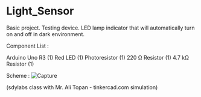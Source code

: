 # Light_Sensor
Basic project. Testing device. LED lamp indicator that will automatically turn on and off in dark environment.

Component List :

Arduino Uno R3 (1)
Red LED (1)
Photoresistor (1)
220 Ω Resistor (1)
4.7 kΩ Resistor (1)

Scheme : 
![Capture](https://user-images.githubusercontent.com/65538312/82263626-87712880-998d-11ea-851e-6ba4f8748e34.JPG)

(sdylabs class with Mr. Ali Topan - tinkercad.com simulation)


